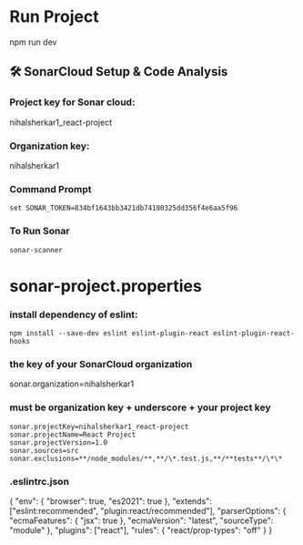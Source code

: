 # Run Project

npm run dev

## 🛠 SonarCloud Setup & Code Analysis

### Project key for Sonar cloud:

nihalsherkar1_react-project

### Organization key:

nihalsherkar1

### Command Prompt

`set SONAR_TOKEN=834bf1643bb3421db74180325dd356f4e6aa5f96`

### To Run Sonar

`sonar-scanner`

# sonar-project.properties

### install dependency of eslint:

```
npm install --save-dev eslint eslint-plugin-react eslint-plugin-react-hooks
```

### the key of your SonarCloud organization

sonar.organization=nihalsherkar1

### must be organization key + underscore + your project key

```
sonar.projectKey=nihalsherkar1_react-project
sonar.projectName=React Project
sonar.projectVersion=1.0
sonar.sources=src
sonar.exclusions=**/node_modules/**,**/\*.test.js,**/**tests**/\*\*
```

### .eslintrc.json

{
"env": {
"browser": true,
"es2021": true
},
"extends": ["eslint:recommended", "plugin:react/recommended"],
"parserOptions": {
"ecmaFeatures": {
"jsx": true
},
"ecmaVersion": "latest",
"sourceType": "module"
},
"plugins": ["react"],
"rules": {
"react/prop-types": "off"
}
}

```

```
